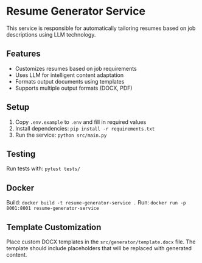 # Resume Generator Service

This service is responsible for automatically tailoring resumes based on job descriptions using LLM technology.

## Features
- Customizes resumes based on job requirements
- Uses LLM for intelligent content adaptation
- Formats output documents using templates
- Supports multiple output formats (DOCX, PDF)

## Setup
1. Copy `.env.example` to `.env` and fill in required values
2. Install dependencies: `pip install -r requirements.txt`
3. Run the service: `python src/main.py`

## Testing
Run tests with: `pytest tests/`

## Docker
Build: `docker build -t resume-generator-service .`
Run: `docker run -p 8001:8001 resume-generator-service`

## Template Customization
Place custom DOCX templates in the `src/generator/template.docx` file. The template should include placeholders that will be replaced with generated content.

